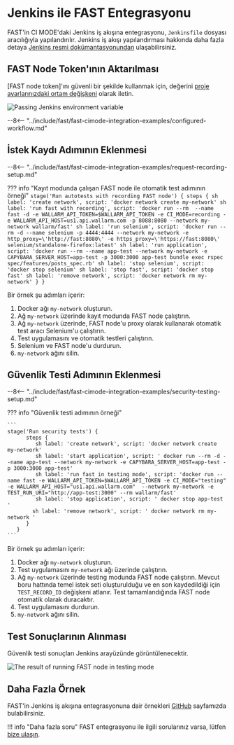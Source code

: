 [jenkins-config-pipeline]:      https://jenkins.io/doc/book/pipeline
[fast-node-token]:              ../../operations/create-node.md
[jenkins-parameterized-build]:  https://wiki.jenkins.io/display/JENKINS/Parameterized+Build
[jenkins-example-env-var]:     ../../../images/fast/poc/common/examples/jenkins-cimode/jenkins-add-token-example.png
[fast-example-jenkins-result]:  ../../../images/fast/poc/common/examples/jenkins-cimode/jenkins-result-example.png
[fast-ci-mode-record]:          ../ci-mode-recording.md#environment-variables-in-recording-mode
[fast-ci-mode-test]:            ../ci-mode-testing.md#environment-variables-in-testing-mode
[mail-to-us]:                   mailto:support@wallarm.com
[fast-examples-github]:         https://github.com/wallarm/fast-examples 

# Jenkins ile FAST Entegrasyonu

FAST'in CI MODE'daki Jenkins iş akışına entegrasyonu, `Jenkinsfile` dosyası aracılığıyla yapılandırılır. Jenkins iş akışı yapılandırması hakkında daha fazla detaya [Jenkins resmi dokümantasyonundan][jenkins-config-pipeline] ulaşabilirsiniz.

## FAST Node Token'ının Aktarılması

[FAST node token]'ını güvenli bir şekilde kullanmak için, değerini [proje ayarlarınızdaki ortam değişkeni][jenkins-parameterized-build] olarak iletin.

![Passing Jenkins environment variable][jenkins-example-env-var]

--8<-- "../include/fast/fast-cimode-integration-examples/configured-workflow.md"

## İstek Kaydı Adımının Eklenmesi

--8<-- "../include/fast/fast-cimode-integration-examples/request-recording-setup.md"

??? info "Kayıt modunda çalışan FAST node ile otomatik test adımının örneği"
    ```
    stage('Run autotests with recording FAST node') {
          steps {
             sh label: 'create network', script: 'docker network create my-network'
             sh label: 'run fast with recording', script: 'docker run --rm  --name fast -d -e WALLARM_API_TOKEN=$WALLARM_API_TOKEN -e CI_MODE=recording -e WALLARM_API_HOST=us1.api.wallarm.com -p 8088:8080 --network my-network wallarm/fast'
             sh label: 'run selenium', script: 'docker run --rm -d --name selenium -p 4444:4444 --network my-network -e http_proxy=\'http://fast:8080\' -e https_proxy=\'https://fast:8080\' selenium/standalone-firefox:latest'
             sh label: 'run application', script: 'docker run --rm --name app-test --network my-network -e CAPYBARA_SERVER_HOST=app-test -p 3000:3000 app-test bundle exec rspec spec/features/posts_spec.rb'
             sh label: 'stop selenium', script: 'docker stop selenium'
             sh label: 'stop fast', script: 'docker stop fast'
             sh label: 'remove network', script: 'docker network rm my-network'
          }
       }
    ```

Bir örnek şu adımları içerir:

1. Docker ağı `my-network` oluşturun.
2. Ağ `my-network` üzerinde kayıt modunda FAST node çalıştırın.
3. Ağ `my-network` üzerinde, FAST node'u proxy olarak kullanarak otomatik test aracı Selenium'u çalıştırın.
4. Test uygulamasını ve otomatik testleri çalıştırın.
5. Selenium ve FAST node'u durdurun.
6. `my-network` ağını silin.

## Güvenlik Testi Adımının Eklenmesi

--8<-- "../include/fast/fast-cimode-integration-examples/security-testing-setup.md"

??? info "Güvenlik testi adımının örneği"

    ```
    stage('Run security tests') {
          steps {
             sh label: 'create network', script: 'docker network create my-network'
             sh label: 'start application', script: ' docker run --rm -d --name app-test --network my-network -e CAPYBARA_SERVER_HOST=app-test -p 3000:3000 app-test'
             sh label: 'run fast in testing mode', script: 'docker run --name fast -e WALLARM_API_TOKEN=$WALLARM_API_TOKEN -e CI_MODE="testing" -e WALLARM_API_HOST="us1.api.wallarm.com"  --network my-network -e TEST_RUN_URI="http://app-test:3000" --rm wallarm/fast'
             sh label: 'stop application', script: ' docker stop app-test '
            sh label: 'remove network', script: ' docker network rm my-network '
          }
       }
    ```

Bir örnek şu adımları içerir:

1. Docker ağı `my-network` oluşturun.
2. Test uygulamasını `my-network` ağı üzerinde çalıştırın.
3. Ağ `my-network` üzerinde testing modunda FAST node çalıştırın. Mevcut boru hattında temel istek seti oluşturulduğu ve en son kaydedildiği için `TEST_RECORD_ID` değişkeni atlanır. Test tamamlandığında FAST node otomatik olarak duracaktır.
4. Test uygulamasını durdurun.
5. `my-network` ağını silin.

## Test Sonuçlarının Alınması

Güvenlik testi sonuçları Jenkins arayüzünde görüntülenecektir.

![The result of running FAST node in testing mode][fast-example-jenkins-result]

## Daha Fazla Örnek

FAST'in Jenkins iş akışına entegrasyonuna dair örnekleri [GitHub][fast-examples-github] sayfamızda bulabilirsiniz.

!!! info "Daha fazla soru"
    FAST entegrasyonu ile ilgili sorularınız varsa, lütfen [bize ulaşın][mail-to-us].